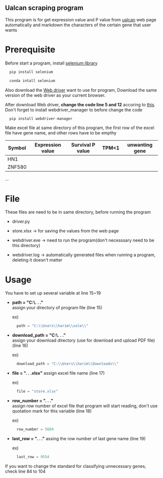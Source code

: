 ## Ualcan scraping program


This program is for get expression value and P value from [ualcan](http://ualcan.path.uab.edu) web page
automatically and markdown the characters of the certain gene that user wants


# Prerequisite


Before start a program, install [selenium library](https://www.selenium.dev/documentation/webdriver/getting_started/install_library/)
```c
  pip install selenium
```
```c
  conda intall selenium
```
 
 
Also download the [Web driver](https://www.selenium.dev/documentation/webdriver/getting_started/install_drivers/) want to use for program, Download the same version of the web driver as your current browser.


After download Web driver, __change the code line 5 and 12__ accoring to [this](https://github.com/SergeyPirogov/webdriver_manager). Don't forget to install webdriver_manager to before change the code
```c
  pip install webdriver-manager
```

Make excel file at same directory of this program, the first row of the excel file have gene name, and other rows have to be empthy


Symbol|Expression value|Survival P value|TPM<1|unwanting gene
---|---|---|---|---|
HN1|||||
ZNF580|||||
...



# File
These files are need to be in same directory, before running the program


* driver.py

* store.xlsx -> for saving the values from the web page

* webdriver.exe -> need to run the program(don't necesssary need to be this directory)

* webdriver.log -> automatically generated files when running a program, deleting it doesn't matter



# Usage
You have to set up several variable at line 15~19


* __path = "C:\\. . ."__  
assign your directory of program file (line 15)
  
  ex)
  ```c
    path = "C:\\Users\\harim\\sele\\"
  ```


* __download_path = "C:\\. . ."__  
assign your download directory (use for download and upload PDF file) (line 16)

  ex)
  ```c
    download_path = "C:\\Users\\harim\\Downloads\\"
  ```


* __file = ". . .xlsx"__ 
assign excel file name (line 17)
  
  ex)
  ```c
    file = "store.xlsx"
  ```


* __row_number = ". . ."__  
assign row number of excel file that program will start reading, don't use quotation mark for this variable (line 18)

  ex)
  ```c
    row_number = 5604
  ```
  
  
* __last_row = ". . ."__
assing the row number of last gene name (line 19)

  ex)
  ```c
    last_row = 9554
  ```


If you want to change the standard for classifying unnecessary genes, check line 84 to 104
